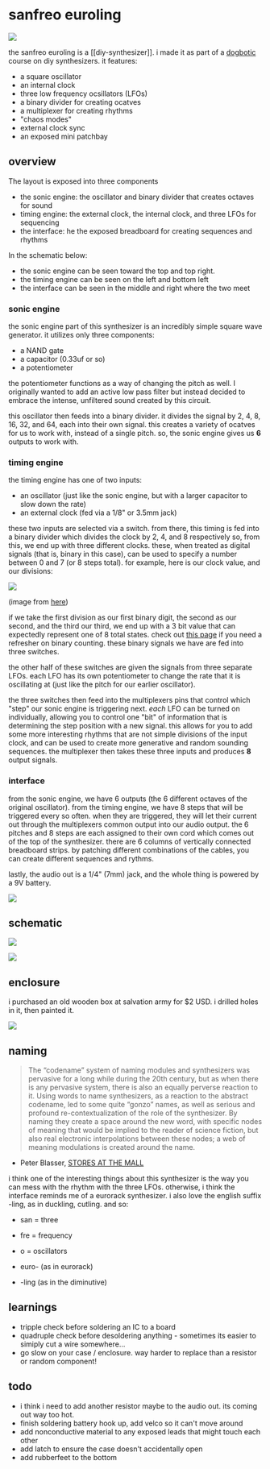 # sanfreo euroling

<img src="resources/img/dithered_sanfreo_3.png"></img>

the sanfreo euroling is a [[diy-synthesizer]]. i made it as part of a [dogbotic](https://dogbotic.com/) course on diy synthesizers. it features:

* a square oscillator
* an internal clock
* three low frequency ocsillators (LFOs)
* a binary divider for creating ocatves
* a multiplexer for creating rhythms
* "chaos modes"
* external clock sync
* an exposed mini patchbay

## overview

The layout is exposed into three components

* the sonic engine: the oscillator and binary divider that creates octaves for sound
* timing engine: the external clock, the internal clock, and three LFOs for sequencing
* the interface: he the exposed breadboard for creating sequences and rhythms

In the schematic below:
* the sonic engine can be seen toward the top and top right.
* the timing engine can be seen on the left and bottom left
* the interface can be seen in the middle and right where the two meet

### sonic engine

the sonic engine part of this synthesizer is an incredibly simple square wave generator. it utilizes only three components:
* a NAND gate
* a capacitor (0.33uf or so)
* a potentiometer

the potentiometer functions as a way of changing the pitch as well. I originally wanted to add an active low pass filter but instead decided to embrace the intense, unfiltered sound created by this circuit.

this oscillator then feeds into a binary divider. it divides the signal by 2, 4, 8, 16, 32, and 64, each into their own signal. this creates a variety of ocatves for us to work with, instead of a single pitch. so, the sonic engine gives us **6** outputs to work with.

### timing engine

the timing engine has one of two inputs:
* an oscillator (just like the sonic engine, but with a larger capacitor to slow down the rate)
* an external clock (fed via a 1/8" or 3.5mm jack)

these two inputs are selected via a switch. from there, this timing is fed into a binary divider which divides the clock by 2, 4, and 8 respectively so, from this, we end up with three different clocks. these, when treated as digital signals (that is, binary in this case), can be used to specify a number between 0 and 7 (or 8 steps total). for example, here is our clock value, and our divisions:

<img src="resources/img/ripple_counter.png"></img>

(image from [here](https://www.eecs.tufts.edu/~dsculley/tutorial/flopsandcounters/flops6.html))

if we take the first division as our first binary digit, the second as our second, and the third our third, we end up with a 3 bit value that can expectedly represent one of 8 total states. check out [this page](https://wiki.xxiivv.com/site/binary.html) if you need a refresher on binary counting. these binary signals we have are fed into three switches.

the other half of these switches are given the signals from three separate LFOs. each LFO has its own potentiometer to change the rate that it is oscillating at (just like the pitch for our earlier oscillator).

the three switches then feed into the multiplexers pins that control which "step" our sonic engine is triggering next. _each_ LFO can be turned on individually, allowing you to control one "bit" of information that is determining the step position with a new signal. this allows for you to add some more interesting rhythms that are not simple divisions of the input clock, and can be used to create more generative and random sounding sequences. the multiplexer then takes these three inputs and produces **8** output signals.

### interface

from the sonic engine, we have 6 outputs (the 6 different octaves of the original oscillator). from the timing engine, we have 8 steps that will be triggered every so often. when they are triggered, they will let their current out through the multiplexers common output into our audio output. the 6 pitches and 8 steps are each assigned to their own cord which comes out of the top of the synthesizer. there are 6 columns of vertically connected breadboard strips. by patching different combinations of the cables, you can create different sequences and rythms.

lastly, the audio out is a 1/4" (7mm) jack, and the whole thing is powered by a 9V battery.

<img src="resources/img/dithered_sanfreo_4.png"></img>


## schematic

<img src="resources/img/dithered_sanfreo_1.png"></img>

<img src="resources/img/sanfreo_euroling.png"></img>


## enclosure

i purchased an old wooden box at salvation army for $2 USD. i drilled holes in it, then painted it.


<img src="resources/img/dithered_sanfreo_2.png"></img>

## naming

> The “codename” system of naming modules and synthesizers was pervasive for a long while during the 20th century, but as when there is any pervasive system, there is also an equally perverse reaction to it. Using words to name synthesizers, as a reaction to the abstract codename, led to some quite “gonzo” names, as well as serious and profound re-contextualization of the role of the synthesizer. By naming they create a space around the new word, with specific nodes of meaning that would be implied to the reader of science fiction, but also real electronic interpolations between these nodes; a web of meaning modulations is created around the name.

- Peter Blasser, [STORES AT THE MALL](http://www.synthmall.com/portDOCK/wesleyanTHESIS.pdf)

i think one of the interesting things about this synthesizer is the way you can mess with the rhythm with the three LFOs.
otherwise, i think the interface reminds me of a eurorack synthesizer. i also love the english suffix -ling, as in duckling, cutling.
and so:

* san = three
* fre = frequency
* o = oscillators

* euro- (as in eurorack)
* -ling (as in the diminutive)


## learnings

* tripple check before soldering an IC to a board
* quadruple check before desoldering anything - sometimes its easier to simiply cut a wire somewhere...
* go slow on your case / enclosure. way harder to replace than a resistor or random component!

## todo

* i think i need to add another resistor maybe to the audio out. its coming out way too hot.
* finish soldering battery hook up, add velco so it can't move around
* add nonconductive material to any exposed leads that might touch each other
* add latch to ensure the case doesn't accidentally open
* add rubberfeet to the bottom
